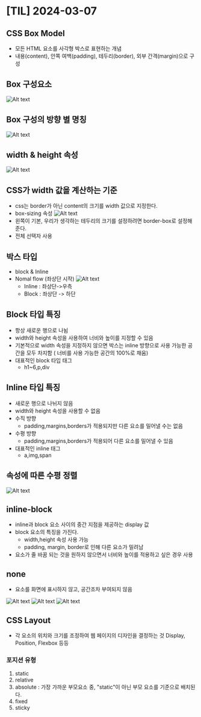 # [TIL] 2024-03-07

## CSS Box Model
- 모든 HTML 요소를 사각형 박스로 표현하는 개념
- 내용(content), 안쪽 여백(padding), 테두리(border), 외부 간격(margin)으로 구성

## Box 구성요소
![Alt text](image.png)

## Box 구성의 방향 별 명칭
![Alt text](image-1.png)

## width & height 속성
![Alt text](image-2.png)

## CSS가 width 값을 계산하는 기준
- css는 border가 아닌 content의 크기를 width 값으로 지정한다.
- box-sizing 속성
![Alt text](image-3.png)
- 왼쪽이 기본, 우리가 생각하는 테두리의 크기를 설정하려면 border-box로 설정해준다.
- 전체 선택자 사용

## 박스 타입
- block & Inline
- Nomal flow (좌상단 시작)
    ![Alt text](image-4.png)
    - Inline : 좌상단->우측
    - Block : 좌상단 -> 하단
## Block 타입 특징
- 항상 새로운 행으로 나뉨
- width와 height 속성을 사용하여 너비와 높이를 지정할 수 있음
- 기본적으로 width 속성을 지정하지 않으면 박스는 inline 방향으로 사용 가능한 공간을 모두 차지함 ( 너비를 사용 가능한 공간의 100%로 채움)
- 대표적인 block 타입 태그
    - h1~6,p,div
## Inline 타입 특징
- 새로운 행으로 나뉘지 않음
- width와 height 속성을 사용할 수 없음
- 수직 방향
    - padding,margins,borders가 적용되지만 다른 요소를 밀어낼 수는 없음
- 수평 방향
    - padding,margins,borders가 적용되어 다른 요소를 밀어낼 수 있음
- 대표적인 inline 태그
    - a,img,span

## 속성에 따른 수평 정렬
![Alt text](image-5.png)

## inline-block
- inline과 block 요소 사이의 중간 지점을 제공하는 display 값
- block 요소의 특징을 가진다.
    - width,height 속성 사용 가능
    - padding, margin, border로 인해 다른 요소가 밀려남
- 요소가 줄 바꿈 되는 것을 원하지 않으면서 너비와 높이를 적용하고 싶은 경우 사용
## none
- 요소를 화면에 표시하지 않고, 공간조차 부여되지 않음

![Alt text](image-6.png)
![Alt text](image-7.png)
![Alt text](image-8.png)

## CSS Layout
- 각 요소의 위치와 크기를 조정하여 웹 페이지의 디자인을 결정하는 것
Display, Position, Flexbox 등등

### 포지션 유형
1. static
2. relative
3. absolute : 가장 가까운 부모요소 중, "static"이 아닌 부모 요소를 기준으로 배치된다.
4. fixed
5. sticky